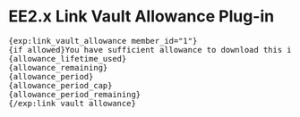 # EE2.x Link Vault Allowance Plug-in

<pre>{exp:link_vault_allowance member_id="1"}
{if allowed}You have sufficient allowance to download this item{/if}
{allowance_lifetime_used}
{allowance_remaining}
{allowance_period}
{allowance_period_cap}
{allowance_period_remaining}
{/exp:link_vault_allowance}</pre>

